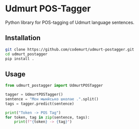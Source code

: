 # Udmurt POS-Tagger

Python library for POS-tagging of Udmurt language sentences.

## Installation

```bash
git clone https://github.com/codemurt/udmurt-postagger.git
cd udmurt_postagger
pip install .
```

## Usage

```py
from udmurt_postagger import UdmurtPOSTagger

tagger = UdmurtPOSTagger()
sentence = "Мон мынӥсько школае .".split()
tags = tagger.predict(sentence)

print("Token -> POS Tag")
for token, tag in zip(sentence, tags):
    print(f"{token} -> {tag}")
```


